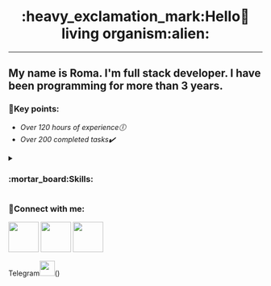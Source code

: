 <center><h1>:heavy_exclamation_mark:Hello👋 living organism:alien:</h1></center>

---

<h2>
My name is Roma. I'm full stack developer. I have been programming for more than 3 years.
</h2>


**<h3>:key:Key points:</h3>**

   - *Over 120 hours of experience:clock6:*<br>
   - *Over 200 completed tasks:heavy_check_mark:*

<details><summary><h3>:mortar_board:Skills:</h3></summary>

- Strong knowledge of 
  - :white_medium_small_square: **HTML5**<img src="https://cdn1.iconfinder.com/data/icons/logotypes/32/badge-html-5-256.png" width="15px"> :white_medium_small_square:
                                **CSS3**<img src="https://cdn1.iconfinder.com/data/icons/logotypes/32/badge-css-3-128.png" width="15px"> :white_medium_small_square:                                     **JS**<img src="https://icon-library.com/images/javascript-icon-png/javascript-icon-png-23.jpg" width="15px"> :white_medium_small_square:     and                         **jQuery**<img src="https://cdn3.iconfinder.com/data/icons/popular-services-brands/512/jquery-128.png" width="15px">
                                
  - :white_medium_small_square: **Bootstrap<img src="https://brandslogos.com/wp-content/uploads/images/bootstrap-logo.png" width="15px"> :white_medium_small_square: SASS/SCSS<img src="https://logos-download.com/wp-content/uploads/2016/09/Sass_logo-700x524.png" width="15px">
 :white_medium_small_square: Gulp :white_medium_small_square: SVG**
  - *Working with* :white_medium_small_square: **Git**
  - *Development with* :white_medium_small_square: **VueJS**
  - ***Responsive and cross-browser** :white_medium_small_square: development*
  - *Strong knowledge in* :white_medium_small_square:**PHP**
  - *Work with* :white_medium_small_square: **SQL :white_medium_small_square: MySQL database :white_medium_small_square: PDO**
  - :white_medium_small_square: **Composer :white_medium_small_square: Docker :white_medium_small_square: Unit Testing**
  - :white_medium_small_square: **WordPress** :white_medium_small_square: *engine and* :white_medium_small_square: **Laravel** :white_medium_small_square: *framework*

</details>


**<h3>:link:Connect with me:</h3>**

   [<img src="https://cdn-icons.flaticon.com/png/512/4494/premium/4494737.png?token=exp=1649179543~hmac=94ef2bc29b8a87ffb9366186eed7ec6a" width="60px">](https://discord.com/users/last "DISCORD")
   [<img src="https://cdn-icons.flaticon.com/png/512/3670/premium/3670127.png?token=exp=1649179594~hmac=202e23f9609392855780fd47455155b6" width="60px">](https://discord.com/users/last "Необязательная подсказка")
   [<img src="https://cdn-icons-png.flaticon.com/512/552/552486.png" width="60px">](https://discord.com/users/last "Необязательная подсказка")

   Telegram<img src="https://cdn-icons.flaticon.com/png/512/3670/premium/3670070.png?token=exp=1649178873~hmac=b12e17e78099b8278afe47c716280b83" width="30px">()
   


